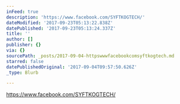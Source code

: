 ```yaml
---
inFeed: true
description: 'https://www.facebook.com/SYFTKOGTECH/'
dateModified: '2017-09-23T05:13:22.838Z'
datePublished: '2017-09-23T05:13:24.337Z'
title: ''
author: []
publisher: {}
via: {}
sourcePath: _posts/2017-09-04-httpswwwfacebookcomsyftkogtech.md
starred: false
datePublishedOriginal: '2017-09-04T09:57:50.626Z'
_type: Blurb

---
```

https://www.facebook.com/SYFTKOGTECH/